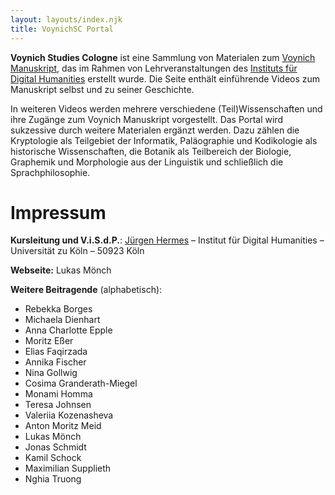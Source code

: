 ```yaml
---
layout: layouts/index.njk
title: VoynichSC Portal
---
```


**Voynich Studies Cologne** ist eine Sammlung von Materialen zum [Voynich Manuskript](https://de.wikipedia.org/wiki/Voynich-Manuskript), das im Rahmen von Lehrveranstaltungen des [Instituts für Digital Humanities](https://dh.phil-fak.uni-koeln.de/) erstellt wurde. Die Seite enthält einführende Videos zum Manuskript selbst und zu seiner Geschichte. 

In weiteren Videos werden mehrere verschiedene (Teil)Wissenschaften und ihre Zugänge zum Voynich Manuskript vorgestellt. Das Portal wird sukzessive durch weitere Materialen ergänzt werden. Dazu zählen die Kryptologie als Teilgebiet der Informatik, Paläographie und Kodikologie als historische Wissenschaften, die Botanik als Teilbereich der Biologie, Graphemik und Morphologie aus der Linguistik und schließlich die Sprachphilosophie.   

# Impressum
**Kursleitung und V.i.S.d.P.**: 
[Jürgen Hermes](https://dh.phil-fak.uni-koeln.de/mitarbeiterinnen/wissenschaftliche-mitarbeiterinnen/dr-juergen-hermes)
– Institut für Digital Humanities
– Universität zu Köln
– 50923 Köln

**Webseite:** Lukas Mönch

**Weitere Beitragende** (alphabetisch):
* Rebekka Borges
* Michaela Dienhart
* Anna Charlotte Epple
* Moritz Eßer 
* Elias Faqirzada
* Annika Fischer
* Nina Gollwig
* Cosima Granderath-Miegel
* Monami Homma
* Teresa Johnsen
* Valeriia Kozenasheva
* Anton Moritz Meid
* Lukas Mönch
* Jonas Schmidt
* Kamil Schock
* Maximilian Supplieth
* Nghia Truong


